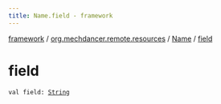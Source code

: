 ```yaml
---
title: Name.field - framework
---
```


[framework](../../index.html) / [org.mechdancer.remote.resources](../index.html) / [Name](index.html) / [field](./field.html)

# field

`val field: `[`String`](https://kotlinlang.org/api/latest/jvm/stdlib/kotlin/-string/index.html)